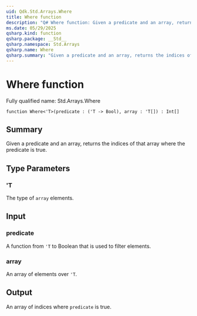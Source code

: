 ```yaml
---
uid: Qdk.Std.Arrays.Where
title: Where function
description: "Q# Where function: Given a predicate and an array, returns the indices of that array where the predicate is true."
ms.date: 05/29/2025
qsharp.kind: function
qsharp.package: __Std__
qsharp.namespace: Std.Arrays
qsharp.name: Where
qsharp.summary: "Given a predicate and an array, returns the indices of that array where the predicate is true."
---
```


# Where function

Fully qualified name: Std.Arrays.Where

```qsharp
function Where<'T>(predicate : ('T -> Bool), array : 'T[]) : Int[]
```

## Summary
Given a predicate and an array, returns the indices of that
array where the predicate is true.

## Type Parameters
### 'T
The type of `array` elements.

## Input
### predicate
A function from `'T` to Boolean that is used to filter elements.
### array
An array of elements over `'T`.

## Output
An array of indices where `predicate` is true.
